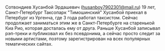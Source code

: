 Сотвондиев Хусанбой Эрдашевич (husanboy7902301@mail.ru)
19 лет, Санкт-Петербург
Таксопарк "Тимошинский"
Хусанбой приехал в Петербург из Ургенча, где 3 года работал таксистом. 
Сейчас продолжает заниматься этим же в Санкт-Петербурге на старенькой Киа Рио, 
которая досталась ему от друга. Раньше Хусанбой записывал рэп-треки и 
публиковал их без псевдонима, а сейчас просто следит за новыми артистами, 
поэтому зарегистрирован на всех популярных тематических сайтах.